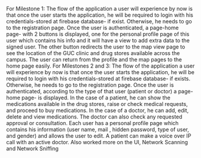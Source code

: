 For Milestone 1: 
The flow of the application a user will experience by now is that once the
 user starts the application, he will be required to login with his
 credentials-stored at firebase database- if exist. Otherwise, he needs to
 go to the registration page. Once the user is authenticated, a page-home page- 
 with 2 buttons is displayed, one for the personal profile
 page of this user which contains his info and it will have a view to add
 extra data to the signed user. The other button redirects the user to the
 map view page to see the location of the GUC clinic and drug stores
 available across the campus. The user can return from the profile and
 the map pages to the home page easily.
For Milestones 2 and 3:
 The flow of the application a user will experience by now is that once the
 user starts the application, he will be required to login with his
 credentials-stored at firebase database- if exists. Otherwise, he needs
 to go to the registration page. Once the user is authenticated, according
 to the type of that user (patient or doctor) a page-home page- is
 displayed. In the case of a patient, he can show the medications
 available in the drug stores, raise or check medical requests, and
 proceed to buy medications. In the case of a doctor, he can add, edit,
 delete and view medications. The doctor can also check any requested
 approval or consultation. Each user has a personal profile page which
 contains his information (user name, mail , hidden password, type of
 user, and gender) and allows the user to edit. A patient can make a
 voice over IP call with an active doctor. Also worked more on the UI,
 Network Scanning and Network Sniffing
